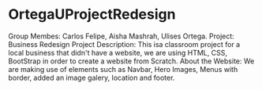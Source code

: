 # OrtegaUProjectRedesign

Group Membes: Carlos Felipe, Aisha Mashrah, Ulises Ortega.
Project: Business Redesign
Project Description: This isa classroom project for a local business that didn't have a website, we are using HTML, CSS, BootStrap in order to create a website
from Scratch.
About the Website: We are making use of elements such as Navbar, Hero Images, Menus with border, added an image galery, location and footer.
